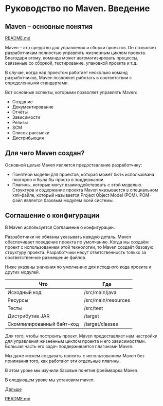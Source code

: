 # Руководство по Maven. Введение

## Maven – основные понятия

[README.md](../../README.md)

Maven – это средство для управления и сборки проектов. Он позволяет разработчикам полностью управлять жизненным циклом проекта. 
Благодаря этому, команда может автоматизировать процессы, связанные со сборкой, тестирование, упаковкой проекта и т.д.

В случае, когда над проектом работает несколько команд разработчиков, Maven позволяет работать в соответствии с определенными стандартами.

Вот основные аспекты, которыми позволяет управлять Maven:
- Создание
- Документирование
- Отчёты
- Зависимости
- Релизы
- SCM
- Список рассылки
- Дистрибьюция

## Для чего Maven создан?
Основной целью Maven является предоставление разработчику:
- Понятной модели для проектов, которая может быть использована повторно и была бы проста в поддержании.
- Плагины, которые могут взаимодействовать с этой моделью.
Структура и содержание проекта Maven указывается в специальном xml-файле, который называется Project Object Model (POM). POM-файл является базовым модулем всей системы.

## Соглашение о конфигурации
В Maven используется Соглашение о конфигурации.

Разработчики не обязаны указывать каждую деталь. Maven обеспечивает поведение проекта по умолчанию. Когда мы создаём проект с использованием этой технологии, то Maven создаёт базовую структуру проекта. Разработчики несут ответственность только за соответственное размещение файлов.

Ниже указаны значения по умолчанию для исходного кода проекта и других модулей.

Что|Где
---|---
Исходный код|/src/main/java
Ресурсы|/src/main/resources
Тесты|/src/test
Дистрибутив JAR|/target
Скомпилированный байт-код|/target/classes

Для того, чтобы построить проект, Maven предоставляет нам настройки для управления жизненным циклом проекта и его зависимостями. Большая часть его задач поддерживается плагинами Maven.

Мы даже можем создавать проекты с использованием Maven без понимания того, как работают эти отдельные плагины.

В этом уроке мы изучили базовые понятия фреймворка Maven.

В следующем уроке мы установим maven.

[Дальше](install-maven.md)

[README.md](../../README.md)